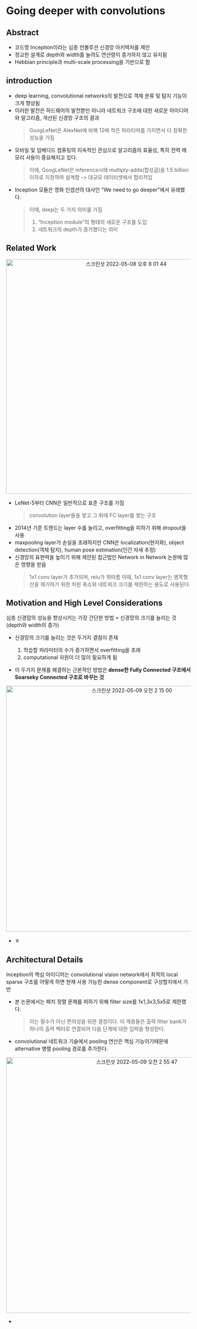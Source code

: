 # Going deeper with convolutions

## Abstract
* 코드명 Inception이라는 심층 컨볼루션 신경망 아키텍처를 제안
* 정교한 설계로 depth와 width를 늘려도 연산량이 증가하지 않고 유지됨
* Hebbian principle과 multi-scale processing을 기반으로 함

## introduction
* deep learning, convolutional networks의 발전으로 객체 분류 및 탐지 기능이 크게 향상됨
* 이러한 발전은 하드웨어의 발전뿐만 아니라 네트워크 구조에 대한 새로운 아이디어와 알고리즘, 개선된 신경망 구조의 결과
  > GoogLeNet은 AlexNet에 비해 12배 작은 파라티머를 가지면서 더 정확한 성능을 가짐
* 모바일 및 임베디드 컴퓨팅의 지속적인 관심으로 알고리즘의 효율성, 특히 전력 메모리 사용이 중요해지고 있다.
  > 이에, GoogLeNet은 inference시에 multiply-adds(합성곱)을 1.5 billion이하로 지정하여 설계함 -> 대규모 데이터셋에서 합리적임
* Inception 모듈은 영화 인셉션의 대사인 "We need to go deeper"에서 유래했다.
  > 이때, deep는 두 가지 의미를 가짐
  > 1. “Inception module”의 형태의 새로운 구조를 도입
  > 2. 네트워크의 depth가 증가했다는 의미
 
 ## Related Work
 <p align="center"><img width="639" alt="스크린샷 2022-05-08 오후 8 01 44" src="https://user-images.githubusercontent.com/56713634/167293192-9bfe7c5a-1ca7-4e1b-9b8c-417838348bb7.png"></p>

* LeNet-5부터 CNN은 일반적으로 표준 구조를 가짐
  > convolution layer들을 쌓고 그 뒤에 FC layer를 쌓는 구조 <br>
* 2014년 기준 트렌드는 layer 수를 늘리고, overfitting을 피하기 위해 dropout을 사용
* maxpooling layer가 손실을 초래하지만 CNN은 localization(현지화), object detection(객체 탐지), human pose estimation(인간 자세 추정)
* 신경망의 표현력을 높이기 위해 제안된 접근법인 Network in Network 논문에 많은 영향을 받음
  > 1x1 conv layer가 추가되며, relu가 뛰따름 이때, 1x1 conv layer는 병목형산을 제거하기 위한 차원 축소와 네트워크 크기를 제한하는 용도로 사용된다.

## Motivation and High Level Considerations
심층 신경맘의 성능을 향상시키는 가장 간단한 방법  = 신경망의 크기를 늘리는 것(depth와 width의 증가)

* 신경망의 크기를 늘리는 것은 두가지 결점이 존재
  1. 학습할 파라미터의 수가 증가하면서 overfitting을 초래
  2. computational 자원이 더 많이 필요하게 됨

* 이 두가지 문제를 해결하는 근본적인 방법은 __dense한 Fully Connected 구조에서 Soarseky Connected 구조로 바꾸는 것__
 <p align="center"><img width="670" alt="스크린샷 2022-05-09 오전 2 15 00" src="https://user-images.githubusercontent.com/56713634/167307584-98b73957-1e11-4b61-9b99-927d8bf1f35f.png"></p>

* ㅎ


## Architectural Details
Inception의 핵심 아이디어는 convolutional vision network에서 최적의 local sparse 구조를 어떻게 하면 현재 사용 가능한 dense component로 구성할지에서 기반

* 본 논문에서는 패치 정렬 문제를 피하기 위해 filter size를 1x1,3x3,5x5로 제한했다.
  > 이는 필수가 아닌 편의성을 위한 결정이다. 이 계층들은 출력 filter bank가 하나의 출력 벡터로 연결되어 다음 단계에 대한 입력을 형성한다.
* convolutional 네트워크 기술에서 pooling 연산은 핵심 기능이기때문에 alternative 병렬 pooling 경로를 추가한다.

<p align="center"><img width="697" alt="스크린샷 2022-05-09 오전 2 55 47" src="https://user-images.githubusercontent.com/56713634/167309137-5bee1db3-c538-4d3a-a627-cf73e5ccec35.png"></p>


* 

